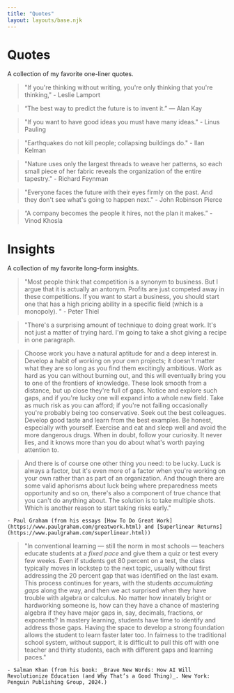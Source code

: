 ```yaml
---
title: "Quotes"
layout: layouts/base.njk
---
```


# Quotes

A collection of my favorite one-liner quotes.

> "If you're thinking without writing, you're only thinking that you're thinking," - Leslie Lamport

> “The best way to predict the future is to invent it.” — Alan Kay  

> "If you want to have good ideas you must have many ideas." - Linus Pauling

> "Earthquakes do not kill people; collapsing buildings do." - Ilan Kelman

> "Nature uses only the largest threads to weave her patterns, so each small piece of her fabric reveals the organization of the entire tapestry." - Richard Feynman

> "Everyone faces the future with their eyes firmly on the past. And they don't see what's going to happen next." - John Robinson Pierce

> “A company becomes the people it hires, not the plan it makes.” - Vinod Khosla

# Insights
A collection of my favorite long-form insights.

> "Most people think that competition is a synonym to business. But I argue that it is actually an antonym. Profits are just competed away in these competitions. If you want to start a business, you should start one that has a high pricing ability in a specific field (which is a monopoly). " - Peter Thiel

> "There's a surprising amount of technique to doing great work. It's not just a matter of trying hard. I'm going to take a shot giving a recipe in one paragraph.  

> Choose work you have a natural aptitude for and a deep interest in. Develop a habit of working on your own projects; it doesn't matter what they are so long as you find them excitingly ambitious. Work as hard as you can without burning out, and this will eventually bring you to one of the frontiers of knowledge. These look smooth from a distance, but up close they're full of gaps. Notice and explore such gaps, and if you're lucky one will expand into a whole new field. Take as much risk as you can afford; if you're not failing occasionally you're probably being too conservative. Seek out the best colleagues. Develop good taste and learn from the best examples. Be honest, especially with yourself. Exercise and eat and sleep well and avoid the more dangerous drugs. When in doubt, follow your curiosity. It never lies, and it knows more than you do about what's worth paying attention to. 

> And there is of course one other thing you need: to be lucky. Luck is always a factor, but it's even more of a factor when you're working on your own rather than as part of an organization. And though there are some valid aphorisms about luck being where preparedness meets opportunity and so on, there's also a component of true chance that you can't do anything about. The solution is to take multiple shots. Which is another reason to start taking risks early."

    - Paul Graham (from his essays [How To Do Great Work](https://www.paulgraham.com/greatwork.html) and [Superlinear Returns](https://www.paulgraham.com/superlinear.html))

> "In conventional learning — still the norm in most schools — teachers educate students at a _fixed pace_ and give them a quiz or test every few weeks. Even if students get 80 percent on a test, the class typically moves in lockstep to the next topic, usually without first addressing the 20 percent gap that was identified on the last exam. This process continues for years, with the students _accumulating gaps_ along the way, and then we act surprised when they have trouble with algebra or calculus. No matter how innately bright or hardworking someone is, how can they have a chance of mastering algebra if they have major gaps in, say, decimals, fractions, or exponents? In mastery learning, students have time to identify and address those gaps. Having the space to develop a strong foundation allows the student to learn faster later too. In fairness to the traditional school system, without support, it is difficult to pull this off with one teacher and thirty students, each with different gaps and learning paces."

    - Salman Khan (from his book: _Brave New Words: How AI Will Revolutionize Education (and Why That’s a Good Thing)_. New York: Penguin Publishing Group, 2024.)